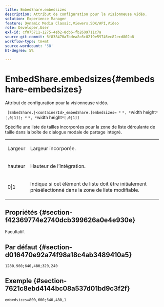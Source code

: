 ```yaml
---
title: EmbedShare.embedsizes
description: Attribut de configuration pour la visionneuse vidéo.
solution: Experience Manager
feature: Dynamic Media Classic,Viewers,SDK/API,Video
role: Developer,User
exl-id: cf075711-1275-4eb2-8cb6-fb2609711c7a
source-git-commit: 6f838470a7bdea8e8c0219e59746ec82ecd802a8
workflow-type: tm+mt
source-wordcount: '58'
ht-degree: 5%

---
```


# EmbedShare.embedsizes{#embedshare-embedsizes}

Attribut de configuration pour la visionneuse vidéo.

` [EmbedShare.|<containerId>_embedShare.]embedsizes= *` `*, *`width height`*[,0|1][; *` `*, *`width height`*[,0|1]]`

Spécifie une liste de tailles incorporées pour la zone de liste déroulante de taille dans la boîte de dialogue modale de partage intégré.

<table id="table_C616483932C2482CA9794DDD7313FD7C"> 
 <tbody> 
  <tr> 
   <td colname="col1"> <p> <span class="codeph"><span class="varname"> Largeur </span> </span> </p> </td> 
   <td colname="col2"> <p> Largeur incorporée. </p> </td> 
  </tr> 
  <tr> 
   <td colname="col1"> <p> <span class="codeph"><span class="varname"> hauteur </span> </span> </p> </td> 
   <td colname="col2"> <p>Hauteur de l’intégration. </p> </td> 
  </tr> 
  <tr> 
   <td colname="col1"> <p> <span class="codeph"> 0|1 </span> </p> </td> 
   <td colname="col2"> <p> Indique si cet élément de liste doit être initialement présélectionné dans la zone de liste modifiable. </p> </td> 
  </tr> 
 </tbody> 
</table>

## Propriétés {#section-f42369774e2740dcb399626a0e4e930e}

Facultatif.

## Par défaut {#section-d016470e92a74f98a18c4ab3489410a5}

`1280,960;640,480;320,240`

## Exemple {#section-7621c8ebd4144bc08a537d01bd9c3f2f}

```
embedsizes=800,600;640,480,1
```
